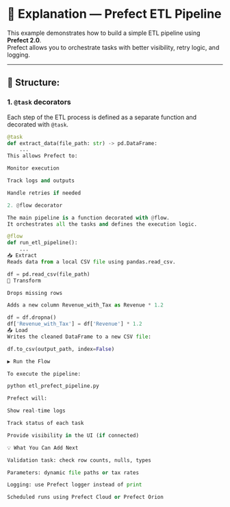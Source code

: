 # 🧠 Explanation — Prefect ETL Pipeline

This example demonstrates how to build a simple ETL pipeline using **Prefect 2.0**.  
Prefect allows you to orchestrate tasks with better visibility, retry logic, and logging.

---

## 🔧 Structure:

### 1. `@task` decorators
Each step of the ETL process is defined as a separate function and decorated with `@task`.

```python
@task
def extract_data(file_path: str) -> pd.DataFrame:
    ...
This allows Prefect to:

Monitor execution

Track logs and outputs

Handle retries if needed

2. @flow decorator

The main pipeline is a function decorated with @flow.
It orchestrates all the tasks and defines the execution logic.

@flow
def run_etl_pipeline():
    ...
📥 Extract
Reads data from a local CSV file using pandas.read_csv.

df = pd.read_csv(file_path)
🔁 Transform

Drops missing rows

Adds a new column Revenue_with_Tax as Revenue * 1.2

df = df.dropna()
df['Revenue_with_Tax'] = df['Revenue'] * 1.2
📤 Load
Writes the cleaned DataFrame to a new CSV file:

df.to_csv(output_path, index=False)

▶️ Run the Flow

To execute the pipeline:

python etl_prefect_pipeline.py

Prefect will:

Show real-time logs

Track status of each task

Provide visibility in the UI (if connected)

💡 What You Can Add Next

Validation task: check row counts, nulls, types

Parameters: dynamic file paths or tax rates

Logging: use Prefect logger instead of print

Scheduled runs using Prefect Cloud or Prefect Orion
